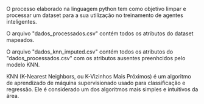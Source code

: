O processo elaborado na linguagem python tem como objetivo limpar e processar um dataset para a sua utilização no treinamento de agentes inteligentes.

O arquivo "dados_processados.csv" contém todos os atributos do dataset mapeados.

O arquivo "dados_knn_imputed.csv" contém todos os atributos do "dados_processados.csv" com os atributos ausentes preenhcidos pelo modelo KNN.

KNN (K-Nearest Neighbors, ou K-Vizinhos Mais Próximos) é um algoritmo de aprendizado de máquina supervisionado usado para classificação e regressão.
Ele é considerado um dos algoritmos mais simples e intuitivos da área.
